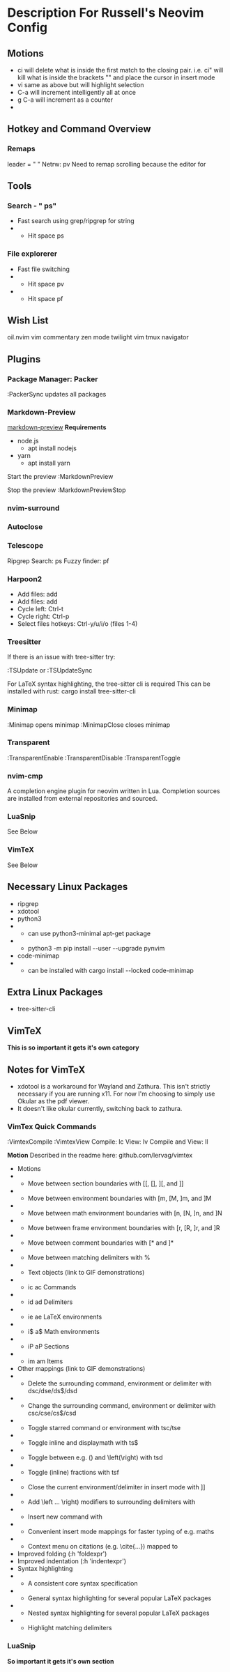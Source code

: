 # Description For Russell's Neovim Config

## Motions
- ci<enclosing character> will delete what is inside the first match to the
closing pair. i.e. ci" will kill what is inside the brackets "" and place
the cursor in insert mode
- vi same as above but will highlight selection
- C-a will increment intelligently all at once
- g C-a will increment as a counter
- 

## Hotkey and Command Overview
### Remaps
leader = " "
Netrw: <leader>pv
Need to remap scrolling because the editor for 

## Tools
### Search - " ps"
 - Fast search using grep/ripgrep for string
 - - Hit space ps

### File explorerer
 - Fast file switching
 - - Hit space pv
 - - Hit space pf

## Wish List
oil.nvim
vim commentary
zen mode
twilight
vim tmux navigator

## Plugins

### Package Manager: Packer
:PackerSync updates all packages

### Markdown-Preview
[markdown-preview](https://github.com/iamcco/markdown-preview.nvim)
**Requirements**
- node.js
  - apt install nodejs
- yarn
  - apt install yarn

Start the preview
:MarkdownPreview

Stop the preview
:MarkdownPreviewStop

### nvim-surround

### Autoclose

### Telescope
Ripgrep Search: <leader>ps
Fuzzy finder: <leader>pf

### Harpoon2
- Add files: <leader>add
- Add files: <leader>add
- Cycle left: Ctrl-t
- Cycle right: Ctrl-p
- Select files hotkeys: Ctrl-y/u/i/o (files 1-4)

### Treesitter
If there is an issue with tree-sitter try:

:TSUpdate or :TSUpdateSync

For LaTeX syntax highlighting, the tree-sitter cli is required
This can be installed with rust: cargo install tree-sitter-cli

### Minimap
:Minimap opens minimap
:MinimapClose closes minimap

### Transparent
:TransparentEnable
:TransparentDisable
:TransparentToggle

### nvim-cmp
A completion engine plugin for neovim written in Lua.
Completion sources are installed from external repositories and sourced.

### LuaSnip
See Below

### VimTeX
See Below

## Necessary Linux Packages
 - ripgrep
 - xdotool
 - python3
 - - can use python3-minimal apt-get package
 - - python3 -m pip install --user --upgrade pynvim
 - code-minimap
 - - can be installed with cargo install --locked code-minimap

## Extra Linux Packages
 - tree-sitter-cli

## VimTeX
**This is so important it gets it's own category**
## Notes for VimTeX
 - xdotool is a workaround for Wayland and Zathura. This isn't strictly
 necessary if you are running x11. For now I'm choosing to simply use
 Okular as the pdf viewer.
 - It doesn't like okular currently, switching back to zathura.

### VimTex Quick Commands
:VimtexCompile
:VimtexView
Compile: <leader>lc
View: <leader>lv
Compile and View: <leader>ll

**Motion** Described in the readme here: github.com/lervag/vimtex
 - Motions
 - - Move between section boundaries with [[, [], ][, and ]]
 - - Move between environment boundaries with [m, [M, ]m, and ]M
 - - Move between math environment boundaries with [n, [N, ]n, and ]N
 - - Move between frame environment boundaries with [r, [R, ]r, and ]R
 - - Move between comment boundaries with [* and ]*
 - - Move between matching delimiters with %
 - - Text objects (link to GIF demonstrations)
 - - ic ac Commands
 - - id ad Delimiters
 - - ie ae LaTeX environments
 - - i$ a$ Math environments
 - - iP aP Sections
 - - im am Items
 - Other mappings (link to GIF demonstrations)
 - - Delete the surrounding command, environment or delimiter with dsc/dse/ds$/dsd
 - - Change the surrounding command, environment or delimiter with csc/cse/cs$/csd
 - - Toggle starred command or environment with tsc/tse
 - - Toggle inline and displaymath with ts$
 - - Toggle between e.g. () and \left(\right) with tsd
 - - Toggle (inline) fractions with tsf
 - - Close the current environment/delimiter in insert mode with ]]
 - - Add \left ... \right) modifiers to surrounding delimiters with <F8>
 - - Insert new command with <F7>
 - - Convenient insert mode mappings for faster typing of e.g. maths
 - - Context menu on citations (e.g. \cite{...}) mapped to <cr>
 - Improved folding (:h 'foldexpr')
 - Improved indentation (:h 'indentexpr')
 - Syntax highlighting
 - - A consistent core syntax specification
 - - General syntax highlighting for several popular LaTeX packages
 - - Nested syntax highlighting for several popular LaTeX packages
 - - Highlight matching delimiters

### LuaSnip
**So important it gets it's own section**
